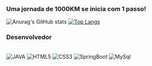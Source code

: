 ### Uma jornada de 1000KM se inicia com 1 passo!

![Anurag's GitHub stats](https://github-readme-stats.vercel.app/api?username=BrendoRotta&show_icons=true&theme=merko)
[![Top Langs](https://github-readme-stats.vercel.app/api/top-langs/?username=BrendoRotta&layout=compact)](https://github.com/anuraghazra/github-readme-stats)

### Desenvolvedor

<div style = "display: inline_block"><br/>
    <img alt = "JAVA" aling="center" src="https://img.shields.io/badge/Java-ED8B00?style=for-the-badge&logo=java&logoColor=white">
    <img alt = "HTML5" aling="center" src="https://img.shields.io/badge/HTML5-E34F26?style=for-the-badge&logo=html5&logoColor=white">
    <img alt = "CSS3" aling="center" src="https://img.shields.io/badge/CSS3-1572B6?style=for-the-badge&logo=css3&logoColor=white">
    <img alt = "SpringBoot" aling="center" src="https://img.shields.io/badge/Spring-6DB33F?style=for-the-badge&logo=spring&logoColor=white">
    <img alt = "MySql" aling="center" src="https://img.shields.io/badge/MySQL-00000F?style=for-the-badge&logo=mysql&logoColor=white">

</div>

